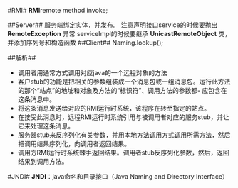 #RMI#
**RMI**remote method invoke;

##Server##
服务端绑定实体，并发布。
注意声明接口service的时候要抛出 **RemoteException** 异常
serviceImpl的时候要继承 **UnicastRemoteObject** 类，并添加序列号和构造函数
##Client##
Naming.lookup();

##解析##
- 调用者用通常方式调用对应java的一个远程对象的方法
- 客户stub的功能是把相关的参数组装成一个消息包或一组消息包。运行此方法的那个“站点”的地址和对象及方法的“标识符”、调用方法的参数都- 应包含在这条消息中。
- 将这条消息发送给对应的RMI运行时系统，该程序在转至指定的站点。
- 在接受此消息时，远程RMI运行时系统引用与被调用者对应的服务stub，并让它来处理这条消息。
- 服务器stub来反序列化有关参数，并用本地方法调用方式调用所需方法，然后把调用结果序列化，向调用者返回结果。
- 调用方RMI运行时系统棘手返回结果。调用者stub反序列化参数，然后，返回结果到调用方法。


#JNDI#
**JNDI**：java命名和目录接口（Java Naming and Directory Interface）


